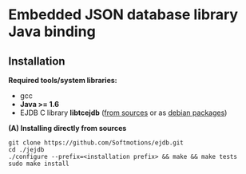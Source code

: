 Embedded JSON database library Java binding
============================================================

Installation
---------------------------------


**Required tools/system libraries:**

* gcc
* **Java >= 1.6**
* EJDB C library **libtcejdb** ([from sources](https://github.com/Softmotions/ejdb#manual-installation) or as [debian packages](https://github.com/Softmotions/ejdb/wiki/Debian-Ubuntu-installation))

**(A) Installing directly from sources**

```
git clone https://github.com/Softmotions/ejdb.git
cd ./jejdb
./configure --prefix=<installation prefix> && make && make tests
sudo make install
```
